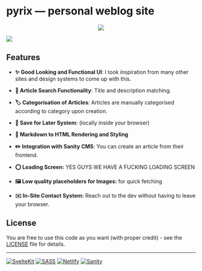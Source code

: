 # pyrix — personal weblog site

<p align="center">
  <a href="https://notyasho.netlify.app/blogs" ><img src="https://user-images.githubusercontent.com/90166733/229889532-31b3f627-d0b8-4194-bd91-48293c667793.png"/></a></p>

![](https://repository-images.githubusercontent.com/495805507/ccb3594e-b276-4ae5-9d3f-081e9307613c)
## Features

- **✨ Good Looking and Functional UI**: I took inspiration from many other sites and design systems to come up with this.
  
- **🔎 Article Search Functionality**: Title and description matching.

- **🏷️ Categorisation of Articles**: Articles are manually categorised according to category upon creation.

- **🔖 Save for Later System**: (locally inside your browser)

- **📝 Markdown to HTML Rendering and Styling**

- **✏️ Integration with Sanity CMS**: You can create an article from their frontend.

- **⭕ Loading Screen:** YES GUYS WE HAVE A FUCKING LOADING SCREEN

- **🖼️ Low quality placeholders for Images:** for quick fetching

- **✉️ In-Site Contact System:** Reach out to the dev without having to leave your browser.


## License

You are free to use this code as you want (with proper credit) - see the [LICENSE](LICENSE) file for details.

---

[![SvelteKit](https://img.shields.io/badge/-SvelteKit-black?style=for-the-badge&logo=svelte&color=orangered&logoColor=white)](https://kit.svelte.dev/)
[![SASS](https://img.shields.io/badge/-SASS-black?style=for-the-badge&logo=sass&color=cc6699&logoColor=white)](https://sass-lang.com/)
[![Netlify](https://img.shields.io/badge/-Netlify-black?style=for-the-badge&logo=netlify&color=00c7b7&logoColor=white)](https://www.netlify.com/)
[![Sanity](https://img.shields.io/badge/-Sanity.io-black?style=for-the-badge&logo=pencil&color=orange&logoColor=white)](https://www.sanity.io/)

